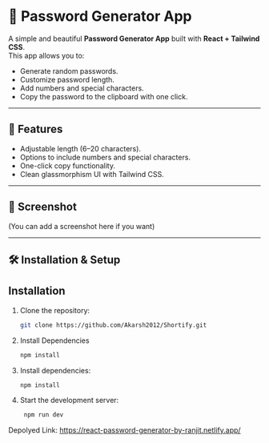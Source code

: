 # 🔐 Password Generator App

A simple and beautiful **Password Generator App** built with **React + Tailwind CSS**.  
This app allows you to:
- Generate random passwords.
- Customize password length.
- Add numbers and special characters.
- Copy the password to the clipboard with one click.

---

## 🚀 Features
- Adjustable length (6–20 characters).
- Options to include numbers and special characters.
- One-click copy functionality.
- Clean glassmorphism UI with Tailwind CSS.

---

## 📸 Screenshot
(You can add a screenshot here if you want)

---

## 🛠️ Installation & Setup

## Installation

1. Clone the repository:
   ```bash
   git clone https://github.com/Akarsh2012/Shortify.git
2. Install Dependencies
   ```bash
   npm install
3. Install dependencies:

   ```bash
   npm install   
4. Start the development server:

   ```bash
    npm run dev
    ```


Depolyed Link: https://react-password-generator-by-ranjit.netlify.app/
